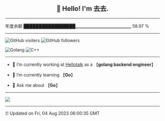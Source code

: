 
<h2 align="center">👋 Hello! I'm 去去.</h2>

---

年度余额    █████████████████▁▁▁▁▁▁▁▁▁▁▁▁▁   58.97 %

---

![GitHub visiters](https://visitor-badge.glitch.me/badge?page_id=zhulingbiezhi.zhulingbiezhi)
![GitHub followers](https://img.shields.io/github/followers/zhulingbiezhi?label=Follow&style=social)

![Golang](https://img.shields.io/badge/-Golang-8fcfd1?style=plastic&logo=Golang)
![C++](https://img.shields.io/badge/-C++-8fcfd1?style=plastic&logo=C++)

---

- 🔭 I’m currently working at [Hellotalk](https://www.hellotalk.com) as a 【**golang backend engineer**】.

- 🌱 I’m currently learning 【**Go**】

- 💬 Ask me about 【**Go**】

---

![](https://github-readme-stats.vercel.app/api?username=zhulingbiezhi&theme=dark)

---

⏰ Updated on Fri, 04 Aug 2023 06:00:35 GMT
